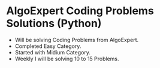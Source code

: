 # AlgoExpert Coding Problems Solutions (Python)

- Will be solving Coding Problems from AlgoExpert. <br>
- Completed Easy Category.
- Started with Midium Category.
- Weekly I will be solving 10 to 15 Problems.
